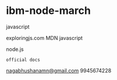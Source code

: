 # ibm-node-march


javascript  


exploringjs.com
MDN javascript


node.js

    official docs




  nagabhushanamn@gmail.com
  9945674228